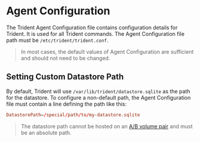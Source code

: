 
# Agent Configuration

The Trident Agent Configuration file contains configuration details for Trident. It is used for all Trident commands. The Agent Configuration file path must be `/etc/trident/trident.conf`.

> In most cases, the default values of Agent Configuration are sufficient and should not need to be changed.

## Setting Custom Datastore Path

By default, Trident will use `/var/lib/trident/datastore.sqlite` as the path for the datastore. To configure a non-default path, the Agent Configuration file must contain a line defining the path like this:

``` conf
DatastorePath=/special/path/to/my-datastore.sqlite
```

> The datastore path cannot be hosted on an [A/B volume pair](./Glossary#ab-volume-pair) and must be an absolute path.
